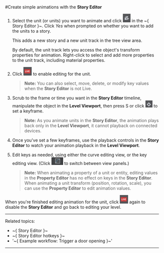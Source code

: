 #Create simple animations with the **Story Editor**

1. Select the unit (or units) you want to animate and click ![](../images/icon_storyEd_addNew.png) in the ~{ Story Editor }~. Click *Yes* when prompted on whether you want to add the units to a story.

	This adds a new story and a new unit track in the tree view area.

	By default, the unit track lets you access the object's transform properties for animation. Right-click to select and add more properties to the unit track, including material properties.

2. Click ![](../images/icon_storyEd_LIVE.png) to enable editing for the unit.

	  > **Note:** You can also select, move, delete, or modify key values when the **Story Editor** is not Live.

3. Scrub to the frame or time you want in the **Story Editor** timeline, manipulate the object in the **Level Viewport**, then press S or click  ![](../images/icon_storyEd_addkey.png) to set a keyframe.

	> **Note:** As you animate units in the **Story Editor**, the animation plays back only in the **Level Viewport**, it cannot playback on connected devices.

4. Once you've set a few keyframes, use the playback controls in the **Story Editor** to watch your animation playback in the **Level Viewport**.

5. Edit keys as needed, using either the curve editing view, or the key editing view. (Click ![](../images/icon_storyEd_wrench.png) to switch between view panels.)

	> **Note:** When animating a property of a unit or entity, editing values in the **Property Editor** has no effect on keys in the **Story Editor**. When animating a unit transform (position, rotation, scale), you can use the **Property Editor** to edit animation values.


When you're finished editing animation for the unit, click ![](../images/icon_storyEd_LIVE.png) again to disable the **Story Editor** and go back to editing your level.


---
Related topics:
-	~{ Story Editor }~
-	~{ Story Editor hotkeys }~
-	'~{ Example workflow: Trigger a door opening }~'
---
